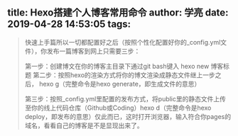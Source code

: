 title: Hexo搭建个人博客常用命令
author: 学亮
date: 2019-04-28 14:53:05
tags:
---
> 快速上手篇所以一切都配置好之后（按照个性化配置好你的_config.yml文件），你发布一篇博客到网上只需要三步：
> 
> 第一步：创建博文在你的博客主目录下通过git bash键入 hexo new 博客标题
> 第二步：按照hexo的渲染方式将你的博文渲染成静态文件继上一步之后， hexo g（完整命令是hexo generate，即生成文件的意思）
> 
> 第三步：按照_config.yml里配置的发布方式，将public里的静态文件上传至你的线上代码仓库（Github或Coding）hexo
> d（完整命令是hexo deploy，即发布的意思）仅此而已，这时打开浏览器，输入符合你pages的域名，看看自己的博客是不是显现出来了。